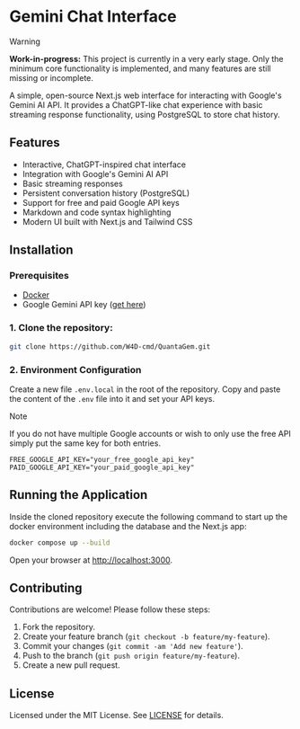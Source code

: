 # Gemini Chat Interface

> [!WARNING]
> **Work-in-progress:** This project is currently in a very early stage. Only the minimum core functionality is implemented, and many features are still missing or incomplete.

A simple, open-source Next.js web interface for interacting with Google's Gemini AI API. It provides a ChatGPT-like chat experience with basic streaming response functionality, using PostgreSQL to store chat history.

## Features

- Interactive, ChatGPT-inspired chat interface
- Integration with Google's Gemini AI API
- Basic streaming responses
- Persistent conversation history (PostgreSQL)
- Support for free and paid Google API keys
- Markdown and code syntax highlighting
- Modern UI built with Next.js and Tailwind CSS

## Installation

### Prerequisites

- [Docker](https://docs.docker.com/get-docker/)
- Google Gemini API key ([get here](https://aistudio.google.com/))

### 1. Clone the repository:

```bash
git clone https://github.com/W4D-cmd/QuantaGem.git
```

### 2. Environment Configuration

Create a new file `.env.local` in the root of the repository. Copy and paste the content of the `.env` file into it and set your API keys.

> [!NOTE]
> If you do not have multiple Google accounts or wish to only use the free API simply put the same key for both entries.

```env
FREE_GOOGLE_API_KEY="your_free_google_api_key"
PAID_GOOGLE_API_KEY="your_paid_google_api_key"
```

## Running the Application

Inside the cloned repository execute the following command to start up the docker environment including the database and the Next.js app:

```bash
docker compose up --build
```

Open your browser at [http://localhost:3000](http://localhost:3000).

## Contributing

Contributions are welcome! Please follow these steps:

1. Fork the repository.
2. Create your feature branch (`git checkout -b feature/my-feature`).
3. Commit your changes (`git commit -am 'Add new feature'`).
4. Push to the branch (`git push origin feature/my-feature`).
5. Create a new pull request.

## License

Licensed under the MIT License. See [LICENSE](LICENSE) for details.
